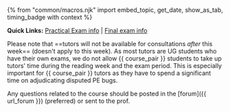{% from "common/macros.njk" import embed_topic, get_date, show_as_tab, timing_badge with context %}

<box type="tip" seamless icon=":fas-link:">

**Quick Links:** [Practical Exam info](../../admin/tp-pe.html#tp-practical-exam-pe) | [Final exam info](../../admin/exams.html)
</box>

<box type="info">

Please note that ==tutors will not be available for consultations _after_ this week== (doesn't apply to this week). As most tutors are UG students who have their own exams, we do not allow {{ course_pair }} students to take up tutors' time during the reading week and the exam period. This is especially important for {{ course_pair }} tutors as they have to spend a significant time on adjudicating disputed PE bugs.

Any questions related to the course should be posted in the [forum]({{ url_forum }}) (preferred) or sent to the prof.
</box>
<p/>
